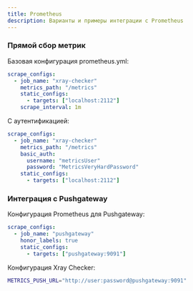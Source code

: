 ```yaml
---
title: Prometheus
description: Варианты и примеры интеграции с Prometheus
---
```


### Прямой сбор метрик

Базовая конфигурация prometheus.yml:

```yaml
scrape_configs:
  - job_name: "xray-checker"
    metrics_path: "/metrics"
    static_configs:
      - targets: ["localhost:2112"]
    scrape_interval: 1m
```

С аутентификацией:

```yaml
scrape_configs:
  - job_name: "xray-checker"
    metrics_path: "/metrics"
    basic_auth:
      username: "metricsUser"
      password: "MetricsVeryHardPassword"
    static_configs:
      - targets: ["localhost:2112"]
```

### Интеграция с Pushgateway

Конфигурация Prometheus для Pushgateway:

```yaml
scrape_configs:
  - job_name: "pushgateway"
    honor_labels: true
    static_configs:
      - targets: ["pushgateway:9091"]
```

Конфигурация Xray Checker:

```bash
METRICS_PUSH_URL="http://user:password@pushgateway:9091"
```
